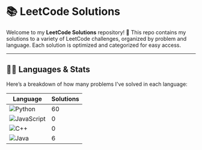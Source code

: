 # 📚 LeetCode Solutions

Welcome to my **LeetCode Solutions** repository! 🚀 This repo contains my solutions to a variety of LeetCode challenges, organized by problem and language. Each solution is optimized and categorized for easy access.

---

## 🧑‍💻 Languages & Stats

Here’s a breakdown of how many problems I've solved in each language:

| Language      | Solutions |
| ------------- | ----------|
| ![Python](https://img.shields.io/badge/-Python-3776AB?style=flat&logo=python&logoColor=white) | 60 |
| ![JavaScript](https://img.shields.io/badge/-JavaScript-F7DF1E?style=flat&logo=javascript&logoColor=black) | 0 |
| ![C++](https://img.shields.io/badge/-C++-00599C?style=flat&logo=c%2B%2B&logoColor=white) | 0 |
| ![Java](https://img.shields.io/badge/-Java-007396?style=flat&logo=java&logoColor=white) | 6 |





